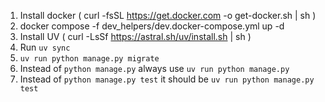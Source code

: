 1. Install docker ( curl -fsSL https://get.docker.com -o get-docker.sh | sh )
2. docker compose -f dev_helpers/dev.docker-compose.yml up -d
4. Install UV ( curl -LsSf https://astral.sh/uv/install.sh | sh )
5. Run `uv sync`
6. `uv run python manage.py migrate`
8. Instead of `python manage.py` always use `uv run python manage.py`
9. Instead of `python manage.py test` it should be `uv run python manage.py test`
